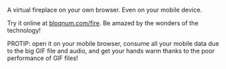 A virtual fireplace on your own browser. Even on your mobile device.

Try it online at [bloqnum.com/fire](http://bloqnum.com/fire). Be amazed by the wonders of the technology!

PROTIP: open it on your mobile browser, consume all your mobile data due to the big GIF file and audio, and get your hands warm thanks to the poor performance of GIF files!